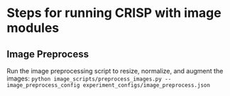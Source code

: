 # Steps for running CRISP with image modules

## Image Preprocess
Run the image preprocessing script to resize, normalize, and augment the images:
`python image_scripts/preprocess_images.py --image_preprocess_config experiment_configs/image_preprocess.json`
